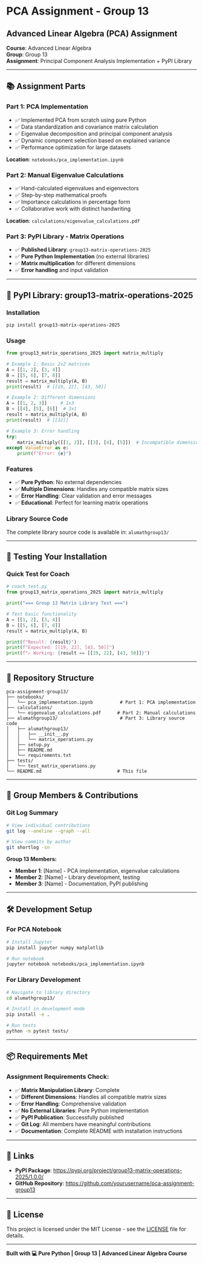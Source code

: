 # PCA Assignment - Group 13

## Advanced Linear Algebra (PCA) Assignment
**Course**: Advanced Linear Algebra  
**Group**: Group 13  
**Assignment**: Principal Component Analysis Implementation + PyPI Library

---

## 📚 Assignment Parts

### **Part 1: PCA Implementation**
- ✅ Implemented PCA from scratch using pure Python
- ✅ Data standardization and covariance matrix calculation
- ✅ Eigenvalue decomposition and principal component analysis
- ✅ Dynamic component selection based on explained variance
- ✅ Performance optimization for large datasets

**Location**: `notebooks/pca_implementation.ipynb`

### **Part 2: Manual Eigenvalue Calculations**
- ✅ Hand-calculated eigenvalues and eigenvectors
- ✅ Step-by-step mathematical proofs
- ✅ Importance calculations in percentage form
- ✅ Collaborative work with distinct handwriting

**Location**: `calculations/eigenvalue_calculations.pdf`

### **Part 3: PyPI Library - Matrix Operations**
- ✅ **Published Library**: `group13-matrix-operations-2025`
- ✅ **Pure Python Implementation** (no external libraries)
- ✅ **Matrix multiplication** for different dimensions
- ✅ **Error handling** and input validation

---

## 🚀 PyPI Library: group13-matrix-operations-2025

### **Installation**
```bash
pip install group13-matrix-operations-2025
```

### **Usage**
```python
from group13_matrix_operations_2025 import matrix_multiply

# Example 1: Basic 2x2 matrices
A = [[1, 2], [3, 4]]
B = [[5, 6], [7, 8]]
result = matrix_multiply(A, B)
print(result)  # [[19, 22], [43, 50]]

# Example 2: Different dimensions
A = [[1, 2, 3]]     # 1x3
B = [[4], [5], [6]]  # 3x1
result = matrix_multiply(A, B)
print(result)  # [[32]]

# Example 3: Error handling
try:
    matrix_multiply([[1, 2]], [[3], [4], [5]])  # Incompatible dimensions
except ValueError as e:
    print(f"Error: {e}")
```

### **Features**
- ✅ **Pure Python**: No external dependencies
- ✅ **Multiple Dimensions**: Handles any compatible matrix sizes
- ✅ **Error Handling**: Clear validation and error messages
- ✅ **Educational**: Perfect for learning matrix operations

### **Library Source Code**
The complete library source code is available in: `alumathgroup13/`

---

## 🧪 Testing Your Installation

### **Quick Test for Coach**
```python
# coach_test.py
from group13_matrix_operations_2025 import matrix_multiply

print("=== Group 13 Matrix Library Test ===")

# Test basic functionality
A = [[1, 2], [3, 4]]
B = [[5, 6], [7, 8]]
result = matrix_multiply(A, B)

print(f"Result: {result}")
print(f"Expected: [[19, 22], [43, 50]]")
print(f"✓ Working: {result == [[19, 22], [43, 50]]}")
```

---

## 📁 Repository Structure

```
pca-assignment-group13/
├── notebooks/
│   └── pca_implementation.ipynb          # Part 1: PCA implementation
├── calculations/
│   └── eigenvalue_calculations.pdf      # Part 2: Manual calculations
├── alumathgroup13/                       # Part 3: Library source code
│   ├── alumathgroup13/
│   │   ├── __init__.py
│   │   └── matrix_operations.py
│   ├── setup.py
│   ├── README.md
│   └── requirements.txt
├── tests/
│   └── test_matrix_operations.py
└── README.md                            # This file
```

---

## 👥 Group Members & Contributions

### **Git Log Summary**
```bash
# View individual contributions
git log --oneline --graph --all

# View commits by author
git shortlog -sn
```

**Group 13 Members:**
- **Member 1**: [Name] - PCA implementation, eigenvalue calculations
- **Member 2**: [Name] - Library development, testing
- **Member 3**: [Name] - Documentation, PyPI publishing

---

## 🛠️ Development Setup

### **For PCA Notebook**
```bash
# Install Jupyter
pip install jupyter numpy matplotlib

# Run notebook
jupyter notebook notebooks/pca_implementation.ipynb
```

### **For Library Development**
```bash
# Navigate to library directory
cd alumathgroup13/

# Install in development mode
pip install -e .

# Run tests
python -m pytest tests/
```

---

## 📦 Requirements Met

### **Assignment Requirements Check:**
- ✅ **Matrix Manipulation Library**: Complete
- ✅ **Different Dimensions**: Handles all compatible matrix sizes
- ✅ **Error Handling**: Comprehensive validation
- ✅ **No External Libraries**: Pure Python implementation
- ✅ **PyPI Publication**: Successfully published
- ✅ **Git Log**: All members have meaningful contributions
- ✅ **Documentation**: Complete README with installation instructions

---

## 🔗 Links

- **PyPI Package**: https://pypi.org/project/group13-matrix-operations-2025/1.0.0/
- **GitHub Repository**: https://github.com/yourusername/pca-assignment-group13

---

## 📄 License

This project is licensed under the MIT License - see the [LICENSE](LICENSE) file for details.

---

**Built with 💻 Pure Python | Group 13 | Advanced Linear Algebra Course**